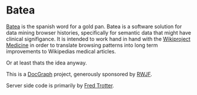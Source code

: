 # Batea

[Batea](https://en.wiktionary.org/wiki/batea) is the spanish word for a gold pan. 
Batea is a software solution for data mining browser histories, specifically for semantic data that might have clinical signifigance.
It is intended to work hand in hand with the [Wikiproject Medicine](https://en.wikipedia.org/wiki/Wikipedia:WikiProject_Medicine)  in order to translate browsing patterns into long term improvements to Wikipedias medical articles.

Or at least thats the idea anyway.

This is a [DocGraph](docgraph.org)  project, generously sponsored by [RWJF](www.rwjf.org).

Server side code is primarily by [Fred Trotter](fredtrotter.com).

